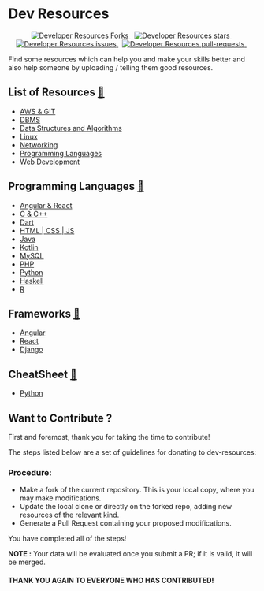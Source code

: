 # Dev Resources

<p align="center">
  <a href="https://github.com/theritiktiwari/dev-resources/fork" target="blank">
    <img src="https://shields.io/github/forks/theritiktiwari/dev-resources?color=6063C5&style=for-the-badge" alt="Developer Resources Forks"/>
  </a> &nbsp;
  <a href="https://github.com/theritiktiwari/dev-resources/stargazers" target="blank">
    <img src="https://shields.io/github/stars/theritiktiwari/dev-resources?color=6063C5&style=for-the-badge" alt="Developer Resources stars"/>
  </a>&nbsp;
  <a href="https://github.com/theritiktiwari/dev-resources/issues">
    <img src="https://shields.io/github/issues/theritiktiwari/dev-resources?color=default&style=for-the-badge" alt="Developer Resources issues"/>
  </a>&nbsp;
  <a href="https://github.com/theritiktiwari/dev-resources/pulls" target="blank">
    <img src="https://shields.io/github/issues-pr/theritiktiwari/dev-resources?color=default&style=for-the-badge" alt="Developer Resources pull-requests"/>
  </a>&nbsp;
</p>

Find some resources which can help you and make your skills better and also help someone by uploading / telling them good resources.

## List of Resources [🔗](https://github.com/theritiktiwari/dev-resources)
- [AWS & GIT](https://github.com/theritiktiwari/dev-resources/tree/main/AWS%20%26%20GIT)
- [DBMS](https://github.com/theritiktiwari/dev-resources/tree/main/DBMS)
- [Data Structures and Algorithms](https://github.com/theritiktiwari/dev-resources/tree/main/Data%20Structures%20and%20Algorithms)
- [Linux](https://github.com/theritiktiwari/dev-resources/tree/main/Linux)
- [Networking](https://github.com/theritiktiwari/dev-resources/tree/main/Networking)
- [Programming Languages](https://github.com/theritiktiwari/dev-resources/tree/main/Programming%20Languages)
- [Web Development](https://github.com/theritiktiwari/dev-resources/tree/main/Web%20Development)

## Programming Languages [🔗](https://github.com/theritiktiwari/dev-resources/tree/main/Programming%20Languages)
- [Angular & React](https://github.com/theritiktiwari/dev-resources/tree/main/Programming%20Languages/Angular%20%26%20React)
- [C & C++](https://github.com/theritiktiwari/dev-resources/tree/main/Programming%20Languages/C%20%26%20C%2B%2B)
- [Dart](https://github.com/theritiktiwari/dev-resources/tree/main/Programming%20Languages/Dart)
- [HTML | CSS | JS](https://github.com/theritiktiwari/dev-resources/tree/main/Programming%20Languages/HTML%20%7C%20CSS%20%7C%20JS)
- [Java](https://github.com/theritiktiwari/dev-resources/tree/main/Programming%20Languages/Java)
- [Kotlin](https://github.com/theritiktiwari/dev-resources/tree/main/Programming%20Languages/Kotlin)
- [MySQL](https://github.com/theritiktiwari/dev-resources/tree/main/Programming%20Languages/MySQL)
- [PHP](https://github.com/theritiktiwari/dev-resources/tree/main/Programming%20Languages/PHP)
- [Python](https://github.com/theritiktiwari/dev-resources/tree/main/Programming%20Languages/Python)
- [Haskell](https://github.com/theritiktiwari/dev-resources/blob/main/Programming%20Languages/Haskell%20Notes.pdf)
- [R](https://github.com/theritiktiwari/dev-resources/blob/main/Programming%20Languages/R%20Notes.pdf)

## Frameworks [🔗](https://github.com/theritiktiwari/dev-resources/tree/main/Frameworks)
- [Angular](https://github.com/theritiktiwari/dev-resources/tree/main/Frameworks/Angular)
- [React](https://github.com/theritiktiwari/dev-resources/tree/main/Frameworks/React)
- [Django](https://github.com/theritiktiwari/dev-resources/tree/main/Frameworks/Django)

## CheatSheet [🔗](https://github.com/theritiktiwari/dev-resources/tree/main/CheatSheet)
- [Python](https://github.com/theritiktiwari/dev-resources/tree/main/CheatSheet/Python)




## Want to Contribute ?

First and foremost, thank you for taking the time to contribute!

The steps listed below are a set of guidelines for donating to dev-resources:

### Procedure:

- Make a fork of the current repository. This is your local copy, where you may make modifications.
- Update the local clone or directly on the forked repo, adding new resources of the relevant kind.
- Generate a Pull Request containing your proposed modifications.

You have completed all of the steps!


**NOTE :** Your data will be evaluated once you submit a PR; if it is valid, it will be merged.

#### THANK YOU AGAIN TO EVERYONE WHO HAS CONTRIBUTED!
